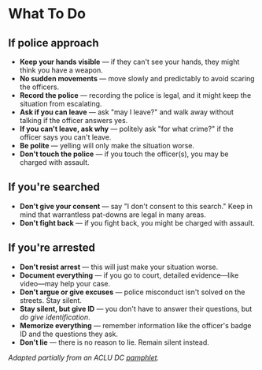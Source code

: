 # What To Do

## If police approach
* **Keep your hands visible** — if they can't see your hands, they might think you have a weapon.
* **No sudden movements** — move slowly and predictably to avoid scaring the officers.
* **Record the police** — recording the police is legal, and it might keep the situation from escalating.
* **Ask if you can leave** — ask "may I leave?" and walk away without talking if the officer answers yes.
* **If you can't leave, ask why** — politely ask "for what crime?" if the officer says you can't leave.
* **Be polite** — yelling will only make the situation worse.
* **Don't touch the police** — if you touch the officer(s), you may be charged with assault.

## If you're searched
* **Don't give your consent** — say "I don't consent to this search." Keep in mind that warrantless pat-downs are legal in many areas.
* **Don't fight back** — if you fight back, you might be charged with assault.

## If you're arrested
* **Don't resist arrest** — this will just make your situation worse.
* **Document everything** — if you go to court, detailed evidence—like video—may help your case.
* **Don't argue or give excuses** — police misconduct isn't solved on the streets. Stay silent.
* **Stay silent, but give ID** — you don't have to answer their questions, but _do give identification_.
* **Memorize everything** — remember information like the officer's badge ID and the questions they ask.
* **Don't lie** — there is no reason to lie. Remain silent instead.

_Adapted partially from an ACLU DC [pamphlet](https://www.acludc.org/sites/default/files/wysiwyg/aclu_8.5_x_11_trifold_v21.pdf)._
